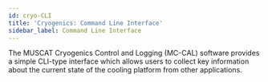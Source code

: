 ```yaml
---
id: cryo-CLI
title: 'Cryogenics: Command Line Interface'
sidebar_label: Command Line Interface
---
```


The MUSCAT Cryogenics Control and Logging (MC-CAL) software provides a simple CLI-type interface which allows users to collect key information about the current state of the cooling platform from other applications.
